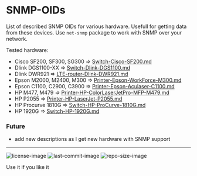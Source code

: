 # SNMP-OIDs
List of described SNMP OIDs for various hardware. Usefull for getting data from these devices. Use `net-snmp` package to work with SNMP over your network.

Tested hardware:
- Cisco SF200, SF300, SG300 => [Switch-Cisco-SF200.md](OIDs/Switch-Cisco-SF200.md)
- Dlink DGS1100-XX => [Switch-Dlink-DGS1100.md](OIDs/Switch-Dlink-DGS1100.md)
- Dlink DWR921 => [LTE-router-Dlink-DWR921.md](OIDs/LTE-router-Dlink-DWR921.md)
- Epson M2000, M2400, M300 => [Printer-Epson-WorkForce-M300.md](OIDs/Printer-Epson-WorkForce-M300.md)
- Epson C1100, C2900, C3900 => [Printer-Epson-Aculaser-C1100.md](OIDs/Printer-Epson-Aculaser-C1100.md)
- HP M477, M479 => [Printer-HP-ColorLaserJetPro-MFP-M479.md](OIDs/Printer-HP-ColorLaserJetPro-MFP-M479.md)
- HP P2055 => [Printer-HP-LaserJet-P2055.md](OIDs/Printer-HP-LaserJet-P2055.md)
- HP Procurve 1810G => [Switch-HP-ProCurve-1810G.md](OIDs/Switch-HP-ProCurve-1810G.md)
- HP 1920G => [Switch-HP-1920G.md](OIDs/Switch-HP-1920G.md)



### Future
 - add new descriptions as I get new hardware with SNMP support


---

![license-image](https://img.shields.io/github/license/remetremet/SNMP-OIDs?style=plastic)
![last-commit-image](https://img.shields.io/github/last-commit/remetremet/SNMP-OIDs?style=plastic)
![repo-size-image](https://img.shields.io/github/repo-size/remetremet/SNMP-OIDs?style=plastic)

Use it if you like it
